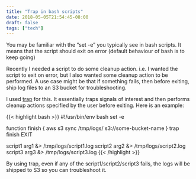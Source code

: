 ```yaml
---
title: "Trap in bash scripts"
date: 2018-05-05T21:54:45-08:00
draft: false
tags: ["tech"]
---
```


You may be familiar with the “set -e” you typically see in bash scripts. It means that the script should exit on error (default behaviour of bash is to keep going)

Recently I needed a script to do some cleanup action. i.e. I wanted the script to exit on error, but I also wanted some cleanup action to be performed. A use case might be that if something fails, then before exiting, ship log files to an S3 bucket for troubleshooting. 

I used [trap](http://tldp.org/LDP/Bash-Beginners-Guide/html/sect_12_02.html) for this. It essentially traps signals of interest and then performs cleanup actions specified by the user before exiting. Here is an example:

{{< highlight bash >}}
#!/usr/bin/env bash
set -e

function finish {
   aws s3 sync /tmp/logs/ s3://some-bucket-name
}
trap finish EXIT

script1 arg1 &> /tmp/logs/script1.log
script2 arg2 &> /tmp/logs/script2.log
script3 arg3 &> /tmp/logs/script3.log
{{< /highlight >}}

By using trap, even if any of the script1/script2/script3 fails, the logs will be shipped to S3 so you can troubleshoot it.

